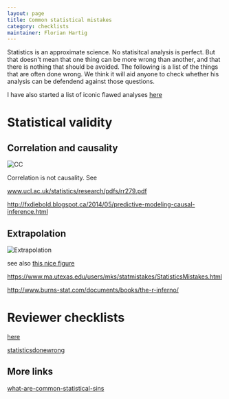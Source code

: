 ```yaml
---
layout: page
title: Common statistical mistakes
category: checklists
maintainer: Florian Hartig
---
```


Statistics is an approximate science. No statisitcal analysis is perfect. But that doesn't mean that one thing can be more wrong than another, and that there is nothing that should be avoided. The following is a list of the things that are often done wrong. We think it will aid anyone to check whether his analysis can be defendend against those questions.

I have also started a list of iconic flawed analyses [here](https://github.com/biometry/APES/blob/master/notes/wrongStats.md)




# Statistical validity

## Correlation and causality 

![CC](http://imgs.xkcd.com/comics/correlation.png)

Correlation is not causality. See 

www.ucl.ac.uk/statistics/research/pdfs/rr279.pdf

http://fxdiebold.blogspot.ca/2014/05/predictive-modeling-causal-inference.html

## Extrapolation 

![Extrapolation](http://imgs.xkcd.com/comics/extrapolating.png)

see also [this nice figure](https://mathwithbaddrawings.files.wordpress.com/2015/06/20150617080939_00003.jpg)

https://www.ma.utexas.edu/users/mks/statmistakes/StatisticsMistakes.html

http://www.burns-stat.com/documents/books/the-r-inferno/


# Reviewer checklists

[here](http://www.elsevier.com/__data/promis_misc/ejvesstat.pdf)

<a href="http://www.statisticsdonewrong.com/" target="_blank">statisticsdonewrong</a>

## More links


<a href="http://stats.stackexchange.com/questions/4551/what-are-common-statistical-sins/" target="_blank">what-are-common-statistical-sins</a>


